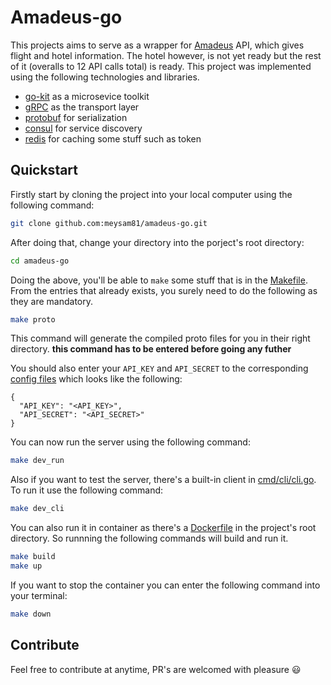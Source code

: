 # Amadeus-go
This projects aims to serve as a wrapper for [Amadeus](https://developers.amadeus.com) API, which gives flight and hotel information. The hotel however, is not yet ready but the rest of it (overalls to 12 API calls total) is ready. This project was implemented using the following technologies and libraries.
- [go-kit](https://gokit.io/) as a microsevice toolkit
- [gRPC](https://grpc.io/) as the transport layer
- [protobuf](https://developers.google.com/protocol-buffers/) for serialization
- [consul](https://www.consul.io/) for service discovery
- [redis](https://redis.io/) for caching some stuff such as token

## Quickstart
Firstly start by cloning the project into your local computer using the following command:
```bash
git clone github.com:meysam81/amadeus-go.git
```

After doing that, change your directory into the porject's root directory:
```bash
cd amadeus-go
```

Doing the above, you'll be able to `make` some stuff that is in the [Makefile](Makefile). From the entries that already exists, you surely need to do the following as they are mandatory.
```bash
make proto
```
This command will generate the compiled proto files for you in their right directory. **this command has to be entered before going any futher**

You should also enter your `API_KEY` and `API_SECRET` to the corresponding [config files](config/) which looks like the following:
```
{
  "API_KEY": "<API_KEY>",
  "API_SECRET": "<API_SECRET>"
}
```

You can now run the server using the following command:
```bash
make dev_run
```

Also if you want to test the server, there's a built-in client in [cmd/cli/cli.go](cmd/cli/cli.go). To run it use the following command:
```bash
make dev_cli
```

You can also run it in container as there's a [Dockerfile](Dockerfile) in the project's root directory. So runnning the following commands will build and run it.
```bash
make build
make up
```

If you want to stop the container you can enter the following command into your terminal:
```bash
make down
```

## Contribute
Feel free to contribute at anytime, PR's are welcomed with pleasure :smiley:

